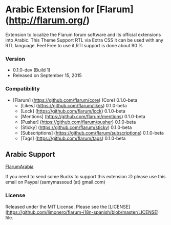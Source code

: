 # Arabic Extension for [Flarum] (http://flarum.org/)

Extension to localize the Flarum forum software and its official extensions into Arabic.
This Theme Support RTL via Extra CSS it can be used with any RTL language.
Feel Free to use it,RTl support is done about 90 %

### Version

- 0.1.0-dev (Build 1)
- Released on September 15, 2015

### Compatibility

- [Flarum] (https://github.com/flarum/core) (Core) 0.1.0-beta
	- [Likes] (https://github.com/flarum/likes) 0.1.0-beta
	- [Lock] (https://github.com/flarum/lock) 0.1.0-beta
	- [Mentions] (https://github.com/flarum/mentions) 0.1.0-beta
	- [Pusher] (https://github.com/flarum/pusher) 0.1.0-beta
	- [Sticky] (https://github.com/flarum/sticky) 0.1.0-beta
	- [Subscriptions] (https://github.com/flarum/subscriptions) 0.1.0-beta
	- [Tags] (https://github.com/flarum/tags) 0.1.0-beta
	
## Arabic Support 
[FlarumArabia](http://www.flarumarabia.com)

If you need to send some Bucks to support this extension :D please use this email on Paypal (samymassoud (at) gmail.com)

### License

Released under the MIT License. Please see the [LICENSE] (https://github.com/limonero/flarum-i18n-spanish/blob/master/LICENSE) file.
